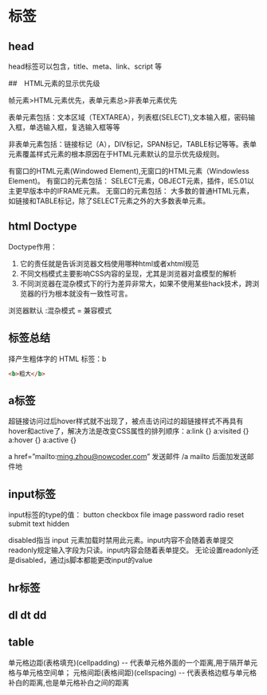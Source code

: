 
# 标签

## head

head标签可以包含，title、meta、link、script 等

##　HTML元素的显示优先级

 帧元素>HTML元素优先，表单元素总>非表单元素优先

 表单元素包括：文本区域（TEXTAREA），列表框(SELECT),文本输入框，密码输入框，单选输入框，复选输入框等等

 非表单元素包括：链接标记（A），DIV标记，SPAN标记，TABLE标记等等。表单元素覆盖样式元素的根本原因在于HTML元素默认的显示优先级规则。

 有窗口的HTML元素(Windowed Element),无窗口的HTML元素（Windowless Element)。
 有窗口的元素包括：
  SELECT元素，OBJECT元素，插件，IE5.01以主更早版本中的IFRAME元素。
 无窗口的元素包括：
  大多数的普通HTML元素，如链接和TABLE标记，除了SELECT元素之外的大多数表单元素。

## html Doctype

Doctype作用：

1. 它的责任就是告诉浏览器文档使用哪种html或者xhtml规范
2. 不同文档模式主要影响CSS内容的呈现，尤其是浏览器对盒模型的解析
3. 不同浏览器在混杂模式下的行为差异非常大，如果不使用某些hack技术，跨浏览器的行为根本就没有一致性可言。

浏览器默认 :混杂模式 = 兼容模式

## 标签总结

择产生粗体字的 HTML 标签：b

```html
<b>粗大</b>
```

## a标签

超链接访问过后hover样式就不出现了，被点击访问过的超链接样式不再具有hover和active了，解决方法是改变CSS属性的排列顺序：a:link {} a:visited {} a:hover {} a:active {}

a href=”mailto:ming.zhou@nowcoder.com” 发送邮件 /a
mailto 后面加发送邮件地

## input标签

input标签的type的值：
button
checkbox
file
image
password
radio
reset
submit
text
hidden

disabled指当 input 元素加载时禁用此元素。input内容不会随着表单提交
readonly规定输入字段为只读。input内容会随着表单提交。
无论设置readonly还是disabled，通过js脚本都能更改input的value

## hr标签

## dl dt dd

## table

单元格边距(表格填充)(cellpadding) -- 代表单元格外面的一个距离,用于隔开单元格与单元格空间单；
元格间距(表格间距)(cellspacing) -- 代表表格边框与单元格补白的距离,也是单元格补白之间的距离